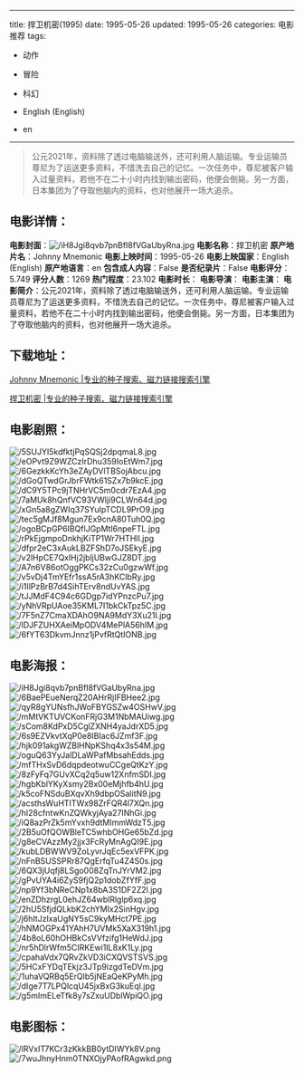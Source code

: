 
---
title: 捍卫机密(1995)
date: 1995-05-26
updated: 1995-05-26
categories: 电影推荐
tags:
- 动作
- 冒险
- 科幻

- English (English)
- en
---


> 公元2021年，资料除了透过电脑输送外，还可利用人脑运输。专业运输员尊尼为了运送更多资料，不惜洗去自己的记忆。一次任务中，尊尼被客户输入过量资料，若他不在二十小时内找到输出密码，他便会倒毙。另一方面，日本集团为了夺取他脑内的资料，也对他展开一场大追杀。

## **电影详情**：

**电影封面**：<img src="https://image.tmdb.org/t/p/w200/iH8Jgi8qvb7pnBfI8fVGaUbyRna.jpg" alt="/iH8Jgi8qvb7pnBfI8fVGaUbyRna.jpg" title="/iH8Jgi8qvb7pnBfI8fVGaUbyRna.jpg">
**电影名称**：捍卫机密
**原产地片名**：Johnny Mnemonic
**电影上映时间**：1995-05-26
**电影上映国家**：English (English)
**原产地语言**：en
**包含成人内容**：False
**是否纪录片**：False
**电影评分**：5.749
**评分人数**：1269
**热门程度**：23.102
**电影时长**：
**电影导演**：
**电影主演**：
**电影简介**：公元2021年，资料除了透过电脑输送外，还可利用人脑运输。专业运输员尊尼为了运送更多资料，不惜洗去自己的记忆。一次任务中，尊尼被客户输入过量资料，若他不在二十小时内找到输出密码，他便会倒毙。另一方面，日本集团为了夺取他脑内的资料，也对他展开一场大追杀。

## **下载地址**：
[Johnny Mnemonic |专业的种子搜索、磁力链接搜索引擎](https://movie.amd794.com:2083/?search=Johnny%20Mnemonic&ordering=&mode=match_phrase&page_size=10&page=1)

[捍卫机密 |专业的种子搜索、磁力链接搜索引擎](https://movie.amd794.com:2083/?search=%E6%8D%8D%E5%8D%AB%E6%9C%BA%E5%AF%86&ordering=&mode=match_phrase&page_size=10&page=1)
 

## **电影剧照**：
<img src="https://image.tmdb.org/t/p/original/5SUJYI5kdfktjPqSQSj2dpqmaL8.jpg" alt="/5SUJYI5kdfktjPqSQSj2dpqmaL8.jpg" title="/5SUJYI5kdfktjPqSQSj2dpqmaL8.jpg"><img src="https://image.tmdb.org/t/p/original/eOPvt9Z9WZCzIrDhu359IoEtWm7.jpg" alt="/eOPvt9Z9WZCzIrDhu359IoEtWm7.jpg" title="/eOPvt9Z9WZCzIrDhu359IoEtWm7.jpg"><img src="https://image.tmdb.org/t/p/original/6GezkkKcYh3eZAyDVlTBSojAbcu.jpg" alt="/6GezkkKcYh3eZAyDVlTBSojAbcu.jpg" title="/6GezkkKcYh3eZAyDVlTBSojAbcu.jpg"><img src="https://image.tmdb.org/t/p/original/dGoQTwdGrJbrFWtk61SZx7b9kcE.jpg" alt="/dGoQTwdGrJbrFWtk61SZx7b9kcE.jpg" title="/dGoQTwdGrJbrFWtk61SZx7b9kcE.jpg"><img src="https://image.tmdb.org/t/p/original/dC9Y5TPc9jTNHrVC5m0cdr7EzA4.jpg" alt="/dC9Y5TPc9jTNHrVC5m0cdr7EzA4.jpg" title="/dC9Y5TPc9jTNHrVC5m0cdr7EzA4.jpg"><img src="https://image.tmdb.org/t/p/original/7aMUk8hQnfVC93VWIji9CLWn64d.jpg" alt="/7aMUk8hQnfVC93VWIji9CLWn64d.jpg" title="/7aMUk8hQnfVC93VWIji9CLWn64d.jpg"><img src="https://image.tmdb.org/t/p/original/xGn5a8gZWIq37SYuIpTCDL9PrO9.jpg" alt="/xGn5a8gZWIq37SYuIpTCDL9PrO9.jpg" title="/xGn5a8gZWIq37SYuIpTCDL9PrO9.jpg"><img src="https://image.tmdb.org/t/p/original/tec5gMJf8Mgun7Ex9cnA80Tuh0Q.jpg" alt="/tec5gMJf8Mgun7Ex9cnA80Tuh0Q.jpg" title="/tec5gMJf8Mgun7Ex9cnA80Tuh0Q.jpg"><img src="https://image.tmdb.org/t/p/original/ogoBCpGP6IBQflJGpMtl6npeFTL.jpg" alt="/ogoBCpGP6IBQflJGpMtl6npeFTL.jpg" title="/ogoBCpGP6IBQflJGpMtl6npeFTL.jpg"><img src="https://image.tmdb.org/t/p/original/rPkEjgmpoDnkhjKiTP1Wr7HTHlI.jpg" alt="/rPkEjgmpoDnkhjKiTP1Wr7HTHlI.jpg" title="/rPkEjgmpoDnkhjKiTP1Wr7HTHlI.jpg"><img src="https://image.tmdb.org/t/p/original/dfpr2eC3xAukLBZFShD7oJSEkyE.jpg" alt="/dfpr2eC3xAukLBZFShD7oJSEkyE.jpg" title="/dfpr2eC3xAukLBZFShD7oJSEkyE.jpg"><img src="https://image.tmdb.org/t/p/original/v2lHpCE7QxlHj2jbljUBwGJZ8DT.jpg" alt="/v2lHpCE7QxlHj2jbljUBwGJZ8DT.jpg" title="/v2lHpCE7QxlHj2jbljUBwGJZ8DT.jpg"><img src="https://image.tmdb.org/t/p/original/A7n6V86otOggPKCs32zCu0gzwWf.jpg" alt="/A7n6V86otOggPKCs32zCu0gzwWf.jpg" title="/A7n6V86otOggPKCs32zCu0gzwWf.jpg"><img src="https://image.tmdb.org/t/p/original/v5vDj4TmYEfr1ssA5rA3hKClbRy.jpg" alt="/v5vDj4TmYEfr1ssA5rA3hKClbRy.jpg" title="/v5vDj4TmYEfr1ssA5rA3hKClbRy.jpg"><img src="https://image.tmdb.org/t/p/original/i1IlPzBrB7d4SihTErv8ndUvYAS.jpg" alt="/i1IlPzBrB7d4SihTErv8ndUvYAS.jpg" title="/i1IlPzBrB7d4SihTErv8ndUvYAS.jpg"><img src="https://image.tmdb.org/t/p/original/tJJMdF4C94c6GDgp7idYPnzcPu7.jpg" alt="/tJJMdF4C94c6GDgp7idYPnzcPu7.jpg" title="/tJJMdF4C94c6GDgp7idYPnzcPu7.jpg"><img src="https://image.tmdb.org/t/p/original/yNhVRpUAoe35KML7I1bkCkTpz5C.jpg" alt="/yNhVRpUAoe35KML7I1bkCkTpz5C.jpg" title="/yNhVRpUAoe35KML7I1bkCkTpz5C.jpg"><img src="https://image.tmdb.org/t/p/original/7F5nZ7CmaXDAhO9NA9MdY3Xu21I.jpg" alt="/7F5nZ7CmaXDAhO9NA9MdY3Xu21I.jpg" title="/7F5nZ7CmaXDAhO9NA9MdY3Xu21I.jpg"><img src="https://image.tmdb.org/t/p/original/lDJFZUHXAeiMpODV4MePlA56hIM.jpg" alt="/lDJFZUHXAeiMpODV4MePlA56hIM.jpg" title="/lDJFZUHXAeiMpODV4MePlA56hIM.jpg"><img src="https://image.tmdb.org/t/p/original/6fYT63DkvmJnnz1jPvfRtQtIONB.jpg" alt="/6fYT63DkvmJnnz1jPvfRtQtIONB.jpg" title="/6fYT63DkvmJnnz1jPvfRtQtIONB.jpg">

## **电影海报**：
<img src="https://image.tmdb.org/t/p/original/iH8Jgi8qvb7pnBfI8fVGaUbyRna.jpg" alt="/iH8Jgi8qvb7pnBfI8fVGaUbyRna.jpg" title="/iH8Jgi8qvb7pnBfI8fVGaUbyRna.jpg"><img src="https://image.tmdb.org/t/p/original/6BaePEueNerqZ20AHrRjIFBHee2.jpg" alt="/6BaePEueNerqZ20AHrRjIFBHee2.jpg" title="/6BaePEueNerqZ20AHrRjIFBHee2.jpg"><img src="https://image.tmdb.org/t/p/original/qyR8gYUNsfhJWoFBYGSZw4OSHwV.jpg" alt="/qyR8gYUNsfhJWoFBYGSZw4OSHwV.jpg" title="/qyR8gYUNsfhJWoFBYGSZw4OSHwV.jpg"><img src="https://image.tmdb.org/t/p/original/mMtVKTUVCKonFRjG3M1NbMAUiwg.jpg" alt="/mMtVKTUVCKonFRjG3M1NbMAUiwg.jpg" title="/mMtVKTUVCKonFRjG3M1NbMAUiwg.jpg"><img src="https://image.tmdb.org/t/p/original/sCom8KdPxD5CglZXNH4yaJdrXD5.jpg" alt="/sCom8KdPxD5CglZXNH4yaJdrXD5.jpg" title="/sCom8KdPxD5CglZXNH4yaJdrXD5.jpg"><img src="https://image.tmdb.org/t/p/original/6s9EZVkvtXqP0e8IBIac6JZmf3F.jpg" alt="/6s9EZVkvtXqP0e8IBIac6JZmf3F.jpg" title="/6s9EZVkvtXqP0e8IBIac6JZmf3F.jpg"><img src="https://image.tmdb.org/t/p/original/hjk091akgWZBlHNpKShq4x3s54M.jpg" alt="/hjk091akgWZBlHNpKShq4x3s54M.jpg" title="/hjk091akgWZBlHNpKShq4x3s54M.jpg"><img src="https://image.tmdb.org/t/p/original/oguQ63YyJalDLaWPafMbsahEdds.jpg" alt="/oguQ63YyJalDLaWPafMbsahEdds.jpg" title="/oguQ63YyJalDLaWPafMbsahEdds.jpg"><img src="https://image.tmdb.org/t/p/original/mfTHxSvD6dqpdeotwuCCgeQtKzY.jpg" alt="/mfTHxSvD6dqpdeotwuCCgeQtKzY.jpg" title="/mfTHxSvD6dqpdeotwuCCgeQtKzY.jpg"><img src="https://image.tmdb.org/t/p/original/8zFyFq7GUvXCq2q5uw12XnfmSDI.jpg" alt="/8zFyFq7GUvXCq2q5uw12XnfmSDI.jpg" title="/8zFyFq7GUvXCq2q5uw12XnfmSDI.jpg"><img src="https://image.tmdb.org/t/p/original/hgbKblYKyXsmy2Bx00eMjhfb4hU.jpg" alt="/hgbKblYKyXsmy2Bx00eMjhfb4hU.jpg" title="/hgbKblYKyXsmy2Bx00eMjhfb4hU.jpg"><img src="https://image.tmdb.org/t/p/original/k5coFNSduBXqvXh9dbpOSalitN9.jpg" alt="/k5coFNSduBXqvXh9dbpOSalitN9.jpg" title="/k5coFNSduBXqvXh9dbpOSalitN9.jpg"><img src="https://image.tmdb.org/t/p/original/acsthsWuHTITWx98ZrFQR4l7XQn.jpg" alt="/acsthsWuHTITWx98ZrFQR4l7XQn.jpg" title="/acsthsWuHTITWx98ZrFQR4l7XQn.jpg"><img src="https://image.tmdb.org/t/p/original/hI28cfntwKnZQWkyjAya27INhGi.jpg" alt="/hI28cfntwKnZQWkyjAya27INhGi.jpg" title="/hI28cfntwKnZQWkyjAya27INhGi.jpg"><img src="https://image.tmdb.org/t/p/original/iQ8azPrZk5mYvxh9dtMImmWdzT5.jpg" alt="/iQ8azPrZk5mYvxh9dtMImmWdzT5.jpg" title="/iQ8azPrZk5mYvxh9dtMImmWdzT5.jpg"><img src="https://image.tmdb.org/t/p/original/2B5uOfQOWBleTC5whbOHGe65bZd.jpg" alt="/2B5uOfQOWBleTC5whbOHGe65bZd.jpg" title="/2B5uOfQOWBleTC5whbOHGe65bZd.jpg"><img src="https://image.tmdb.org/t/p/original/g8eCVAzzMy2jjx3FcRyMnAgQI9E.jpg" alt="/g8eCVAzzMy2jjx3FcRyMnAgQI9E.jpg" title="/g8eCVAzzMy2jjx3FcRyMnAgQI9E.jpg"><img src="https://image.tmdb.org/t/p/original/kubLDBWWV9ZoLyvrJqEc5exVFPK.jpg" alt="/kubLDBWWV9ZoLyvrJqEc5exVFPK.jpg" title="/kubLDBWWV9ZoLyvrJqEc5exVFPK.jpg"><img src="https://image.tmdb.org/t/p/original/nFnBSUSSPRr87QgErfqTu4Z4S0s.jpg" alt="/nFnBSUSSPRr87QgErfqTu4Z4S0s.jpg" title="/nFnBSUSSPRr87QgErfqTu4Z4S0s.jpg"><img src="https://image.tmdb.org/t/p/original/6QX3jUqfj8LSgo008ZqTnJYrVM2.jpg" alt="/6QX3jUqfj8LSgo008ZqTnJYrVM2.jpg" title="/6QX3jUqfj8LSgo008ZqTnJYrVM2.jpg"><img src="https://image.tmdb.org/t/p/original/gPvUYA4i6ZyS9fjQ2p1dobZfYfF.jpg" alt="/gPvUYA4i6ZyS9fjQ2p1dobZfYfF.jpg" title="/gPvUYA4i6ZyS9fjQ2p1dobZfYfF.jpg"><img src="https://image.tmdb.org/t/p/original/np9Yf3bNReCNp1x8bA3S1DF2Z2l.jpg" alt="/np9Yf3bNReCNp1x8bA3S1DF2Z2l.jpg" title="/np9Yf3bNReCNp1x8bA3S1DF2Z2l.jpg"><img src="https://image.tmdb.org/t/p/original/enZDhzrgL0ehJZ64wblRlglp6xq.jpg" alt="/enZDhzrgL0ehJZ64wblRlglp6xq.jpg" title="/enZDhzrgL0ehJZ64wblRlglp6xq.jpg"><img src="https://image.tmdb.org/t/p/original/2hU5SfjdQLkbK2chYMIx2SinHgv.jpg" alt="/2hU5SfjdQLkbK2chYMIx2SinHgv.jpg" title="/2hU5SfjdQLkbK2chYMIx2SinHgv.jpg"><img src="https://image.tmdb.org/t/p/original/j6hItJzlxaUgNY5sC9kyMHct7PE.jpg" alt="/j6hItJzlxaUgNY5sC9kyMHct7PE.jpg" title="/j6hItJzlxaUgNY5sC9kyMHct7PE.jpg"><img src="https://image.tmdb.org/t/p/original/hNMOGPx41YAhH7UVMk5XaX319h1.jpg" alt="/hNMOGPx41YAhH7UVMk5XaX319h1.jpg" title="/hNMOGPx41YAhH7UVMk5XaX319h1.jpg"><img src="https://image.tmdb.org/t/p/original/4b8oL60hOHBkCsVVfzifg1HeWdJ.jpg" alt="/4b8oL60hOHBkCsVVfzifg1HeWdJ.jpg" title="/4b8oL60hOHBkCsVVfzifg1HeWdJ.jpg"><img src="https://image.tmdb.org/t/p/original/nr5hDlrWfm5CIRKEwi1IL8xK1Ly.jpg" alt="/nr5hDlrWfm5CIRKEwi1IL8xK1Ly.jpg" title="/nr5hDlrWfm5CIRKEwi1IL8xK1Ly.jpg"><img src="https://image.tmdb.org/t/p/original/cpahaVdx7QRvZkVD3iCXQVSTSVS.jpg" alt="/cpahaVdx7QRvZkVD3iCXQVSTSVS.jpg" title="/cpahaVdx7QRvZkVD3iCXQVSTSVS.jpg"><img src="https://image.tmdb.org/t/p/original/5HCxFYDqTEkjz3JTp9izgdTeDVm.jpg" alt="/5HCxFYDqTEkjz3JTp9izgdTeDVm.jpg" title="/5HCxFYDqTEkjz3JTp9izgdTeDVm.jpg"><img src="https://image.tmdb.org/t/p/original/1uhaVQRBq5ErQlb5jNEaQeKPyMh.jpg" alt="/1uhaVQRBq5ErQlb5jNEaQeKPyMh.jpg" title="/1uhaVQRBq5ErQlb5jNEaQeKPyMh.jpg"><img src="https://image.tmdb.org/t/p/original/dIge7T7LPQlcqU45jxBxG3kuEql.jpg" alt="/dIge7T7LPQlcqU45jxBxG3kuEql.jpg" title="/dIge7T7LPQlcqU45jxBxG3kuEql.jpg"><img src="https://image.tmdb.org/t/p/original/g5mImELeTfk8y7sZxuUDblWpiQO.jpg" alt="/g5mImELeTfk8y7sZxuUDblWpiQO.jpg" title="/g5mImELeTfk8y7sZxuUDblWpiQO.jpg">

## **电影图标**：
<img src="https://image.tmdb.org/t/p/original/lRVxIT7KCr3zKkkBB0ytDIWYk8V.png" alt="/lRVxIT7KCr3zKkkBB0ytDIWYk8V.png" title="/lRVxIT7KCr3zKkkBB0ytDIWYk8V.png"><img src="https://image.tmdb.org/t/p/original/7wuJhnyHnm0TNXOjyPAofRAgwkd.png" alt="/7wuJhnyHnm0TNXOjyPAofRAgwkd.png" title="/7wuJhnyHnm0TNXOjyPAofRAgwkd.png">
